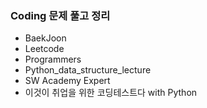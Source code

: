 ### Coding 문제 풀고 정리
* BaekJoon
* Leetcode
* Programmers 
* Python_data_structure_lecture
* SW Academy Expert
* 이것이 취업을 위한 코딩테스트다 with Python
